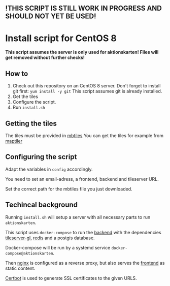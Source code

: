 ## !THIS SCRIPT IS STILL WORK IN PROGRESS AND SHOULD NOT YET BE USED!

# Install script for CentOS 8

**This script assumes the server is only used for aktionskarten!
Files will get removed without further checks!**


## How to 
1. Check out this repository on an CentOS 8 server.
   Don't forget to install git first: `yum install -y git`
   This script assumes git is already installed.
2. Get the tiles
2. Configure the script.
2. Run `install.sh`

## Getting the tiles
The tiles must be provided in [mbtiles](https://wiki.openstreetmap.org/wiki/MBTiles)
You can get the tiles for example from [maptiler](https://data.maptiler.com/downloads/planet/)

## Configuring the script
Adapt the variables in `config` accordingly.

You need to set an email-adress, a frontend, backend and tileserver URL.

Set the correct path for the mbtiles file you just downloaded.

## Techincal background

Running `install.sh` will setup a server with all necessary parts to run `aktionskarten`.

This script uses `docker-compose` to run the [backend](https://github.com/aktionskarten/backend) with the dependencies [tileserver-gl](https://github.com/aktionskarten/tileserver-gl), [redis](https://redis.io/) and a postgis database.

Docker-compose will be run by a systemd service `docker-compose@aktionskarten`.

Then [nginx](https://nginx.com) is configured as a reverse proxy, but also serves the [frontend](https://github.com/aktionskarten/frontend) as static content.

[Certbot](https://certbot.eff.org/) is used to generate SSL certificates to the given URLS.
